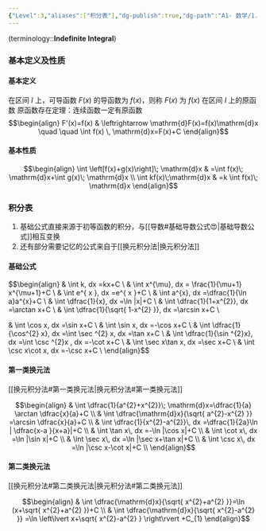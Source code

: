 ```yaml
---
{"Level":3,"aliases":["积分表"],"dg-publish":true,"dg-path":"A1- 数学/1. 微积分/4.1 不定积分.md","permalink":"/A1- 数学/1. 微积分/4.1 不定积分/","dgPassFrontmatter":true,"noteIcon":"","created":"2024-05-21T15:20:27.000+08:00","updated":"2025-06-13T17:26:19.000+08:00"}
---
```



(terminology::**Indefinite Integral**)
### 基本定义及性质
#### 基本定义
在区间 $I$ 上，可导函数 $F(x)$ 的导函数为 $f(x)$，则称 $F(x)$ 为 $f(x)$ 在区间 $I$ 上的原函数
原函数存在定理：连续函数一定有原函数
$$\begin{align}
F'(x)=f(x)  & \leftrightarrow \mathrm{d}F(x)=f(x)\mathrm{d}x \quad \quad  \int f(x) \, \mathrm{d}x=F(x)+C
\end{align}$$

#### 基本性质
$$\begin{align}
\int \left[f(x)+g(x)\right]\; \mathrm{d}x & =\int f(x)\; \mathrm{d}x+\int g(x)\; \mathrm{d}x \\ 
\int kf(x)\;\mathrm{d}x & =k \int f(x)\; \mathrm{d}x
\end{align}$$

### 积分表
1. 基础公式直接来源于初等函数的积分，与[[导数#基础导数公式😍\|基础导数公式]]相互变换
2. 还有部分需要记忆的公式来自于[[换元积分法\|换元积分法]]

#### 基础公式
$$\begin{align}
 & \int  k\, dx =kx+C \\
 & \int  x^{\mu}\, dx = \frac{1}{\mu+1} x^{\mu+1}+C \\
 & \int  e^{ x }\, dx =e^{ x }+C \\
 & \int  a^{x}\, dx =\dfrac{1}{\ln a}a^{x}+C \\
 & \int   \dfrac{1}{x}\, dx =\ln |x|+C   \\
 &  \int   \dfrac{1}{1+x^{2}}\, dx =\arctan x+C \\
 &  \int   \dfrac{1}{\sqrt{ 1-x^{2} }}\, dx =\arcsin x+C \\

 & \int  \cos x\, dx =\sin x+C \\
 & \int  \sin x\, dx =-\cos x+C   \\
 & \int  \dfrac{1}{\cos^{2} x}\, dx =\int  \sec ^{2} x\, dx =\tan x+C \\
 & \int  \dfrac{1}{\sin ^{2}x}\, dx =\int  \csc ^{2}x \, dx =-\cot x+C  \\
& \int  \sec x\tan x\, dx =\sec x+C \\
 & \int  \csc x\cot x\, dx =-\csc x+C \\
\end{align}$$

#### 第一类换元法
[[换元积分法#第一类换元法\|换元积分法#第一类换元法]]

$$\begin{align}
 & \int \dfrac{1}{a^{2}+x^{2}}\; \mathrm{d}x=\dfrac{1}{a} \arctan \dfrac{x}{a}+C  \\
 & \int  \dfrac{\mathrm{d}x}{\sqrt{ a^{2}-x^{2} }}  =\arcsin \dfrac{x}{a}+C  \\
 & \int  \dfrac{1}{x^{2}-a^{2}}\, dx =\dfrac{1}{2a}\ln | \dfrac{x-a }{x+a}|+C  \\
 & \int  \tan x\, dx  =-\ln |\cos x|+C  \\
 & \int  \cot x\, dx =\ln |\sin x|+C  \\
& \int  \sec x\, dx =\ln |\sec x+\tan x|+C \\
 & \int  \csc x\, dx =\ln |\csc x-\cot x|+C \\
\end{align}$$

#### 第二类换元法
[[换元积分法#第二类换元法\|换元积分法#第二类换元法]]

$$\begin{align}
 &  \int \dfrac{\mathrm{d}x}{\sqrt{ x^{2}+a^{2} }}=\ln (x+\sqrt{ x^{2}+a^{2} })+C \\
 & \int \dfrac{\mathrm{d}x}{\sqrt{ x^{2}-a^{2} }} =\ln \left\lvert  x+\sqrt{ x^{2}-a^{2} } \right\rvert +C_{1}
\end{align}$$
